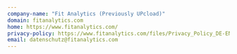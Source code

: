 ```yaml
---
company-name: "Fit Analytics (Previously UPcload)"
domain: fitanalytics.com
home: https://www.fitanalytics.com/
privacy-policy: https://www.fitanalytics.com/files/Privacy_Policy_DE-EN_FitA.pdf
email: datenschutz@fitanalytics.com
---
```




